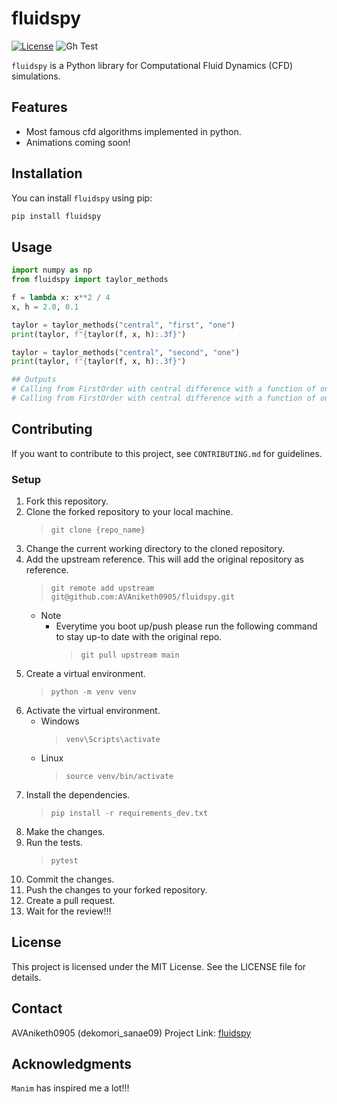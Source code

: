 # fluidspy

[![License](https://img.shields.io/badge/License-MIT-blue.svg)](LICENSE)
![Gh Test](https://github.com/AVAniketh0905/fluidspy/actions/workflows/test_basic.yml/badge.svg)

`fluidspy` is a Python library for Computational Fluid Dynamics (CFD) simulations.

## Features

- Most famous cfd algorithms implemented in python.
- Animations coming soon!

## Installation

You can install `fluidspy` using pip:

```bash
pip install fluidspy
```

## Usage

```python
import numpy as np
from fluidspy import taylor_methods

f = lambda x: x**2 / 4
x, h = 2.0, 0.1

taylor = taylor_methods("central", "first", "one")
print(taylor, f"{taylor(f, x, h):.3f}")

taylor = taylor_methods("central", "second", "one")
print(taylor, f"{taylor(f, x, h):.3f}")

## Outputs
# Calling from FirstOrder with central difference with a function of one dimension. 1.000
# Calling from FirstOrder with central difference with a function of one dimension. 0.500
```

## Contributing

If you want to contribute to this project, see `CONTRIBUTING.md` for guidelines.

### Setup

1. Fork this repository.
2. Clone the forked repository to your local machine.
   > `git clone {repo_name}`
3. Change the current working directory to the cloned repository.
4. Add the upstream reference. This will add the original repository as reference.
   > `git remote add upstream git@github.com:AVAniketh0905/fluidspy.git`
   - Note
     - Everytime you boot up/push please run the following command to stay up-to date with the original repo.
         > `git pull upstream main`
5. Create a virtual environment.
   > `python -m venv venv`
6. Activate the virtual environment.
   - Windows
     > `venv\Scripts\activate`
   - Linux
     > `source venv/bin/activate`
7. Install the dependencies.
   > `pip install -r requirements_dev.txt`
8. Make the changes.
9. Run the tests.
   > `pytest`
10. Commit the changes.
11. Push the changes to your forked repository.
12. Create a pull request.
13. Wait for the review!!!

## License

This project is licensed under the MIT License. See the LICENSE file for details.

## Contact

AVAniketh0905 (dekomori_sanae09)
Project Link: [fluidspy](https://github.com/AVAniketh0905/fluidspy)

## Acknowledgments

`Manim` has inspired me a lot!!!
